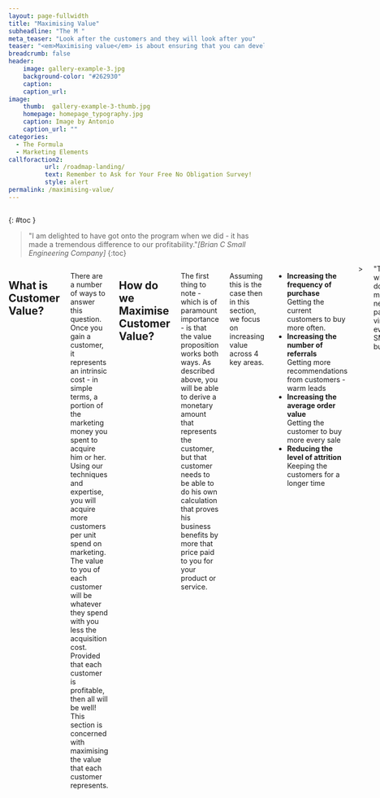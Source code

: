 ```yaml
---
layout: page-fullwidth
title: "Maximising Value"
subheadline: "The M "
meta_teaser: "Look after the customers and they will look after you"
teaser: "<em>Maximising value</em> is about ensuring that you can develop more revenue from an existing customer - but not to their detriment."
breadcrumb: false
header:
    image: gallery-example-3.jpg
    background-color: "#262930"
    caption:
    caption_url:
image:
    thumb:  gallery-example-3-thumb.jpg
    homepage: homepage_typography.jpg
    caption: Image by Antonio
    caption_url: ""
categories:
  - The Formula
  - Marketing Elements
callforaction2:
          url: /roadmap-landing/
          text: Remember to Ask for Your Free No Obligation Survey!
          style: alert
permalink: /maximising-value/          
---
```

<!--more-->

<div class="row">
<div class="medium-4 medium-push-8 columns" markdown="1">
<div class="panel radius" markdown="1">

{: #toc }
> <span class="teaser">"I am delighted to have got onto the program when we did - it has made a tremendous difference to our profitability."</span><cite>[Brian C Small Engineering Company]</cite>
{:toc}
</div>
</div><!-- /.medium-4.columns -->


<div class="medium-8 medium-pull-4 columns" markdown="1">

## What is Customer Value?

There are a number of ways to answer this question.  Once you gain a customer, it represents an intrinsic cost - in simple terms, a portion of the marketing money you spent to acquire him or her.  Using our techniques and expertise, you will acquire more customers per unit spend on marketing. The value to you of each customer will be whatever they spend with you less the acquisition cost. Provided that each customer is profitable, then all will be well!<br>
This section is concerned with maximising the value that each customer represents.
## How do we Maximise Customer Value?

The first thing to note - which is of paramount importance - is that the value proposition works both ways.  As described above, you will be able to derive a monetary amount that represents the customer, but that customer needs to be able to do his own calculation that proves his business benefits by more that price paid to you for your product or service.<br>

Assuming this is the case then in this section, we focus on increasing value across 4 key areas.
<ul>
<li><b>Increasing the frequency of purchase</b></li> Getting the current customers to buy more often.
<li><b>Increasing the number of referrals</b></li> Getting more recommendations from customers - warm leads
<li><b>Increasing the average order value</b></li> Getting the customer to buy more every sale
<li><b>Reducing the level of attrition</b></li> Keeping the customers for a longer time
</ul>
> <span class="teaser">"This is without doubt, the most neglected part of virtually every SME's business".</span><cite>[Steve Hackney, The Core Asset]</cite>



<h3>The Final Step in the FORMULA is S for <a href='/systemise/'>Systemise and Automate </a></h3>




 {: .t60 }
 <hr>
  <!-- Display list of blog posts - marketing components -->
 <div class="medium-10 columns">
         <p><strong>{{ site.data.language.more_articles }}</strong></p>
         {% include list-posts entries='5' offset='0' %}
 </div><!-- /.medium-10.columns -->



</div><!-- /.medium-8.columns -->
</div><!-- /.row -->
